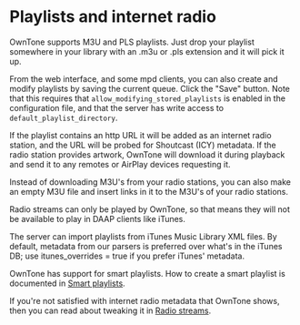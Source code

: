 # Playlists and internet radio

OwnTone supports M3U and PLS playlists. Just drop your playlist somewhere
in your library with an .m3u or .pls extension and it will pick it up.

From the web interface, and some mpd clients, you can also create and modify
playlists by saving the current queue. Click the "Save" button. Note that this
requires that `allow_modifying_stored_playlists` is enabled in the configuration
file, and that the server has write access to `default_playlist_directory`.

If the playlist contains an http URL it will be added as an internet radio
station, and the URL will be probed for Shoutcast (ICY) metadata. If the radio
station provides artwork, OwnTone will download it during playback and send
it to any remotes or AirPlay devices requesting it.

Instead of downloading M3U's from your radio stations, you can also make an
empty M3U file and insert links in it to the M3U's of your radio stations.

Radio streams can only be played by OwnTone, so that means they will not be
available to play in DAAP clients like iTunes.

The server can import playlists from iTunes Music Library XML files. By default,
metadata from our parsers is preferred over what's in the iTunes DB; use
itunes_overrides = true if you prefer iTunes' metadata.

OwnTone has support for smart playlists. How to create a smart playlist is
documented in [Smart playlists](smart-playlists.md).

If you're not satisfied with internet radio metadata that OwnTone shows,
then you can read about tweaking it in
[Radio streams](advanced/radio-streams.md).

